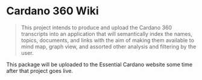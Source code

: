 # Cardano 360 Wiki

> This project intends to produce and upload the Cardano 360 transcripts into an application that will semantically index the names, topics, documents, and links with the aim of making them available to mind map, graph view, and assorted other analysis and filtering by the user. 

This package will be uploaded to the Essential Cardano website some time after that project goes live.